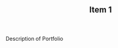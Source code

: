 <head>
    <title>Item 1</title>
    <meta property="og:title" content="Item 1"/>
    <meta name="description" content="Longer description that will appear on Google and the likes. " />
    <meta property="og:description" content="Short description tagline for embeds." />
    	<script src="js/theme-toggle.js"></script>
    <link href="../styles/style.css" rel="stylesheet" />
	<link rel="stylesheet" href="../styles/theme-toggle.css"/>
    <link rel="stylesheet" href="../styles/theme-switch.css"/>
    <link rel="stylesheet" href="../styles/sun-and-moon.css"/>
</head>

<article>
<header>
	<h1>
	    Item 1
	</h1>
</header>

Description of Portfolio

</article>
